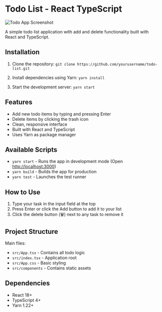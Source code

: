 # Todo List - React TypeScript

![Todo App Screenshot](<img width="1366" height="768" alt="Screenshot (72)" src="https://github.com/user-attachments/assets/f42c7a99-2cfe-40d2-8edb-7f3a05c5e80a" />) <!-- Add your screenshot file in project root -->

A simple todo list application with add and delete functionality built with React and TypeScript.

## Installation
1. Clone the repository:
`git clone https://github.com/yourusername/todo-list.git`

2. Install dependencies using Yarn:
`yarn install`

3. Start the development server:
`yarn start`

## Features
- Add new todo items by typing and pressing Enter
- Delete items by clicking the trash icon
- Clean, responsive interface
- Built with React and TypeScript
- Uses Yarn as package manager

## Available Scripts
- `yarn start` - Runs the app in development mode (Open [http://localhost:3000](http://localhost:3000))
- `yarn build` - Builds the app for production
- `yarn test` - Launches the test runner

## How to Use
1. Type your task in the input field at the top
2. Press Enter or click the Add button to add it to your list
3. Click the delete button (🗑️) next to any task to remove it

## Project Structure
Main files:
- `src/App.tsx` - Contains all todo logic
- `src/index.tsx` - Application root
- `src/App.css` - Basic styling
- `src/components` - Contains static assets

## Dependencies
- React 18+
- TypeScript 4+
- Yarn 1.22+
